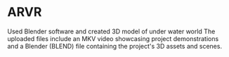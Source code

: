 # ARVR
Used Blender software and created 3D model of under water world  The uploaded files include an MKV video showcasing project demonstrations and a Blender (BLEND) file containing the project's 3D assets and scenes.
